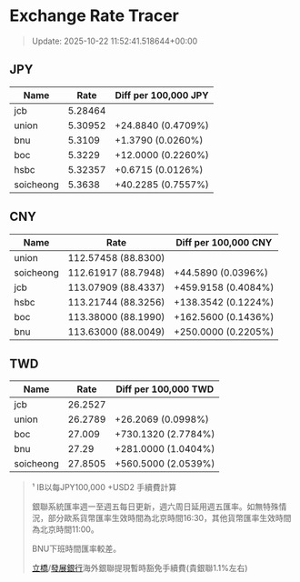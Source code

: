 # Exchange Rate Tracer

> Update: 2025-10-22 11:52:41.518644+00:00

## JPY

| Name      |    Rate | Diff per 100,000 JPY   |
|-----------|---------|------------------------|
| jcb       | 5.28464 |                        |
| union     | 5.30952 | +24.8840 (0.4709%)     |
| bnu       | 5.3109  | +1.3790 (0.0260%)      |
| boc       | 5.3229  | +12.0000 (0.2260%)     |
| hsbc      | 5.32357 | +0.6715 (0.0126%)      |
| soicheong | 5.3638  | +40.2285 (0.7557%)     |

## CNY

| Name      | Rate                | Diff per 100,000 CNY   |
|-----------|---------------------|------------------------|
| union     | 112.57458	(88.8300) |                        |
| soicheong | 112.61917	(88.7948) | +44.5890 (0.0396%)     |
| jcb       | 113.07909	(88.4337) | +459.9158 (0.4084%)    |
| hsbc      | 113.21744	(88.3256) | +138.3542 (0.1224%)    |
| boc       | 113.38000	(88.1990) | +162.5600 (0.1436%)    |
| bnu       | 113.63000	(88.0049) | +250.0000 (0.2205%)    |

## TWD

| Name      |    Rate | Diff per 100,000 TWD   |
|-----------|---------|------------------------|
| jcb       | 26.2527 |                        |
| union     | 26.2789 | +26.2069 (0.0998%)     |
| boc       | 27.009  | +730.1320 (2.7784%)    |
| bnu       | 27.29   | +281.0000 (1.0404%)    |
| soicheong | 27.8505 | +560.5000 (2.0539%)    |


> ¹ IB以每JPY100,000 +USD2 手續費計算
>
> 銀聯系統匯率週一至週五每日更新，週六周日延用週五匯率。如無特殊情況，部分歐系貨幣匯率生效時間為北京時間16:30，其他貨幣匯率生效時間為北京時間11:00。
>
> BNU下班時間匯率較差。
>
> [立橋](https://www.wlbank.com.mo/uploads/ueditor/file/20181211/1544536513900230.pdf)/[發展銀行](https://www.mdb.com.mo/Service_Charges_20230728.pdf)海外銀聯提現暫時豁免手續費(貴銀聯1.1%左右)

